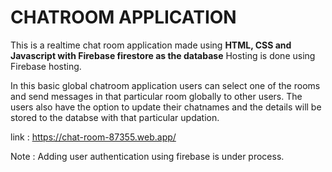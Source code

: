 # CHATROOM APPLICATION
This is a realtime chat room application made using **HTML, CSS and Javascript with Firebase firestore as the database**
Hosting is done using Firebase hosting.

In this basic global chatroom application users can select one of the rooms and send messages in that particular room globally to other users.
The users also have the option to update their chatnames and the details will be stored to the databse with that particular updation.

link : https://chat-room-87355.web.app/

Note :
Adding user authentication using firebase is under process. 

